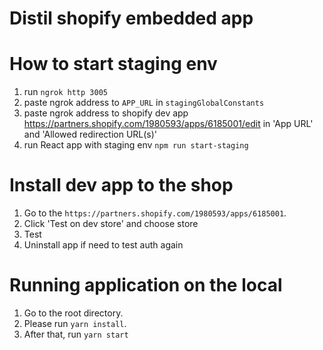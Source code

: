 # Distil shopify embedded app

# How to start staging env
1. run  `ngrok http 3005`
2. paste ngrok address to `APP_URL` in `stagingGlobalConstants`
3. paste ngrok address to shopify dev app 
https://partners.shopify.com/1980593/apps/6185001/edit
in 'App URL' and 'Allowed redirection URL(s)'
4. run React app with staging env `npm run start-staging`

# Install dev app to the shop
1. Go to the `https://partners.shopify.com/1980593/apps/6185001`.
2. Click 'Test on dev store' and choose store
3. Test
4. Uninstall app if need to test auth again

# Running application on the local
1. Go to the root directory.
2. Please run `yarn install`.
2. After that, run `yarn start`